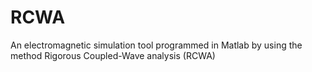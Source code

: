 # RCWA
An electromagnetic simulation tool programmed in Matlab by using the method Rigorous Coupled-Wave analysis (RCWA)
